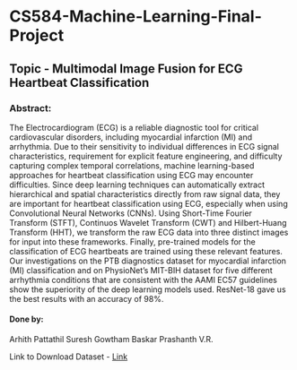 # CS584-Machine-Learning-Final-Project
## Topic - Multimodal Image Fusion for ECG Heartbeat Classification

### Abstract:
The Electrocardiogram (ECG) is a reliable diagnostic tool for critical cardiovascular disorders, including myocardial infarction (MI) and arrhythmia. Due to their
sensitivity to individual differences in ECG signal characteristics, requirement for
explicit feature engineering, and difficulty capturing complex temporal correlations,
machine learning-based approaches for heartbeat classification using ECG may
encounter difficulties. Since deep learning techniques can automatically extract
hierarchical and spatial characteristics directly from raw signal data, they are important for heartbeat classification using ECG, especially when using Convolutional
Neural Networks (CNNs). Using Short-Time Fourier Transform (STFT), Continuos
Wavelet Transform (CWT) and Hilbert-Huang Transform (HHT), we transform the
raw ECG data into three distinct images for input into these frameworks. Finally,
pre-trained models for the classification of ECG heartbeats are trained using these
relevant features. Our investigations on the PTB diagnostics dataset for myocardial
infarction (MI) classification and on PhysioNet’s MIT-BIH dataset for five different
arrhythmia conditions that are consistent with the AAMI EC57 guidelines show the
superiority of the deep learning models used. ResNet-18 gave us the best results
with an accuracy of 98%.

#### Done by: 
Arhith Pattathil Suresh
Gowtham Baskar 
Prashanth V.R.

Link to Download Dataset - [Link](https://www.kaggle.com/shayanfazeli/heartbeat)
